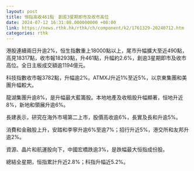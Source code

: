 ```yaml
---
layout: post
title: 恒指高收461點　創逾3星期即市及收市高位
date: 2024-07-12 16:31:08.000000000 +08:00
link: https://news.rthk.hk/rthk/ch/component/k2/1761329-20240712.htm
categories: rthk
---
```


港股連續兩日升逾2%，恒生指數重上18000點以上，尾市升幅擴大至近490點，高見18317點，收市報18293點，升461點，升幅約2.6%，創逾3星期即市及收市高位。全日主板成交額逾1194億元。

科技指數收市報3782點，升幅逾2%。ATMXJ升近1%至近5%，以京東集團和美團升幅較大。

龍湖集團升逾8%，是升幅最大藍籌股。本地地產及收租股升幅顯著，恒地升近8%，新地和領展升逾6%。

長建表示，研究在海外市場第二上市，股價高收逾6%，長實及長和升逾5%。

消費和金融股上升，安踏和李寧升逾6%至逾7%；招行升近5%，港交所和友邦升逾2%。

資源、晶片和航運股向下，中國宏橋跌逾3%，是跌幅最大恒指成份股。

總結全星期，恒指累計升近2.8%；科指升幅近5.2%。
